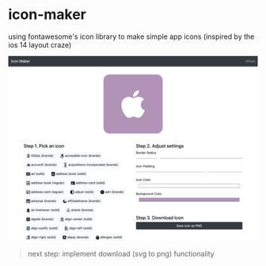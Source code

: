 # icon-maker

using fontawesome's icon library to make simple app icons (inspired by the ios 14 layout craze)

![preview](example/layout.png)

> next step: implement download (svg to png) functionality

